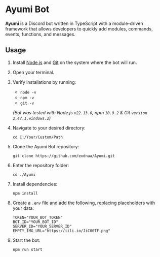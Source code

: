 # Ayumi Bot

**Ayumi** is a Discord bot written in TypeScript with a module-driven framework that allows developers to quickly add modules, commands, events, functions, and messages.

## Usage

1. Install [Node.js](https://nodejs.org/en/download) and [Git](https://git-scm.com/downloads) on the system where the bot will run.
2. Open your terminal.
3. Verify installations by running:

   - `node -v`
   - `npm -v`
   - `git -v`

   _(Bot was tested with Node.js `v22.13.0`, npm `10.9.2` & Git `version 2.47.1.windows.2`)_

4. Navigate to your desired directory:
   ```
   cd C:/Your/Custom/Path
   ```
5. Clone the Ayumi Bot repository:
   ```
   git clone https://github.com/exdnaa/Ayumi.git
   ```
6. Enter the repository folder:
   ```
   cd ./Ayumi
   ```
7. Install dependencies:
   ```
   npm install
   ```
8. Create a `.env` file and add the following, replacing placeholders with your data:
   ```
   TOKEN="YOUR_BOT_TOKEN"
   BOT_ID="YOUR_BOT_ID"
   SERVER_ID="YOUR_SERVER_ID"
   EMPTY_IMG_URL="https://iili.io/JiC00TF.png"
   ```
9. Start the bot:
   ```
   npm run start
   ```
